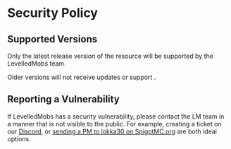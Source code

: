 # Security Policy

## Supported Versions

Only the latest release version of the resource will be supported by the LevelledMobs team.

Older versions will not receive updates or support .

## Reporting a Vulnerability

If LevelledMobs has a security vulnerability, please contact the LM team in a manner that is not visible to the public.
For example, creating a ticket on our [Discord](https://www.discord.io/arcaneplugins),
or [sending a PM to lokka30 on SpigotMC.org](https://www.spigotmc.org/conversations/add?to=lokka30) are both ideal
options.